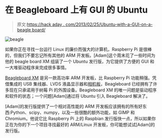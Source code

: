 # 在 Beagleboard 上有 GUI 的 Ubuntu

> 原文:[https://hack aday . com/2013/02/25/Ubuntu-with-a-GUI-on-a-beagle board/](https://hackaday.com/2013/02/25/ubuntu-with-a-gui-on-a-beagleboard/)

![beagle](../Images/f73f3cef312be0a5b3bf4380caad19c5.png)

如果你正在寻找一台运行 Linux 的廉价而强大的计算机，Raspberry Pi 是很棒的，但我们不要忘记所有其他的 ARM 开发板。[Adam]这个周末花了一些时间为他的 beagle board XM 组装了一个 Ubuntu 发行版，为它提供了方便的 GUI 和一大堆驱动程序来完成很多事情。

[Beagleboard XM](http://beagleboard.org/hardware-xm) 是另一款高功率 ARM 开发板，比 Raspberry Pi 功能稍强。凭借集成的 USB 集线器、LVDS 液晶显示器和[相机板](http://beagleboard.org/leopard)，Beagleboard 已经拥有了许多现在只承诺用于树莓 Pi 的外围设备。Beagleboard XM 的唯一问题是驱动程序和软件的状态；一个问题[Adam]通过将 Ubuntu 引入 Beagleboard 解决了。

[Adam]的发行版提供了一个相对高性能的 ARM 开发板应该拥有的所有好东西:Python、scipy、numpy，以及一些很酷的额外功能，如 GIMP 和 Chromium。他说它比 Raspberry Pi 上的 Raspbian 发行版快一点，所以如果你正在为你的下一个项目寻找最好的 ARM/Linux 开发板，你可能想试试[Adam]的发行版。